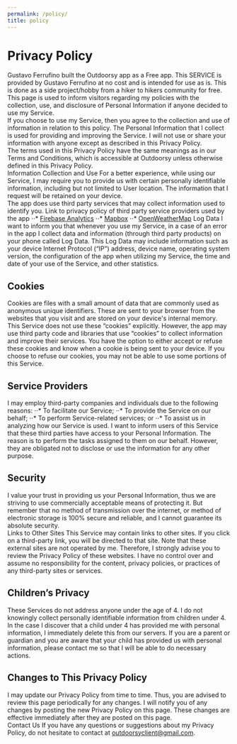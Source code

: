 ```yaml
---
permalink: /policy/
title: policy
---
```

# Privacy Policy
Gustavo Ferrufino built the Outdoorsy app as a Free app. This SERVICE is provided by                     Gustavo Ferrufino at no cost and is intended for use as is. This is done as a side project/hobby from a hiker to hikers community for free.                   
This page is used to inform visitors regarding my policies with the collection, use, and disclosure of Personal Information if anyone decided to use my Service.                   
If you choose to use my Service, then you agree to the collection and use of information in                     relation to this policy. The Personal Information that I collect is used for providing and improving the Service. I will not use or share your information with anyone except as described                     in this Privacy Policy.                   
The terms used in this Privacy Policy have the same meanings as in our Terms and Conditions, which is accessible at Outdoorsy unless otherwise defined in this Privacy Policy.                   
Information Collection and Use
For  a better experience, while using our Service, I may require you to  provide us with certain                     personally identifiable information, including but not limited to User location. The information that I request will be retained on your device.                   
The app does use third party services that may collect information used to identify you.
Link to privacy policy of third party service providers used by the app
⋅⋅* [Firebase Analytics](https://firebase.google.com/policies/analytics)
⋅⋅* [Mapbox](https://www.mapbox.com/privacy/)
⋅⋅* [OpenWeatherMap](https://openweathermap.org/privacy-policy)
Log Data
I want to inform you that whenever you use my Service, in a case of  an error in the app I collect data and information (through third party products) on your phone  called Log Data. This Log Data may include information such as your device Internet Protocol (“IP”) address,                     device name, operating system version, the configuration of the app when utilizing my Service,                     the time and date of your use of the Service, and other statistics.                   
## Cookies
Cookies are files with a small amount of data that are commonly used as anonymous unique identifiers. These are sent to your browser from the websites that you visit and are stored on your device's internal memory.                   
This Service does not use these “cookies” explicitly. However, the app may use third party code and libraries that use “cookies” to collect information and improve their services. You have the option to either accept or refuse these cookies and know when a cookie is being sent to your device. If you choose to refuse our cookies, you may not be able to use some portions of this Service.                   
## Service Providers
 I may employ third-party companies and individuals due to the following reasons:
⋅⋅* To facilitate our Service;
⋅⋅* To provide the Service on our behalf;
⋅⋅* To perform Service-related services; or
⋅⋅* To assist us in analyzing how our Service is used.
 I want to inform users of this Service that these third parties have access to your Personal Information. The reason is to perform the tasks assigned to them on our behalf. However,                     they are obligated not to disclose or use the information for any other purpose.                   
## Security
 I value your trust in providing us your Personal Information, thus we are striving to use commercially acceptable means of protecting it. But remember that no method of transmission over the internet, or method of electronic storage is 100% secure and reliable, and I cannot guarantee its absolute security.                   
Links to Other Sites
This Service may contain links to other sites. If you click on a third-party link, you will be directed to that site. Note that these external sites are not operated by me. Therefore, I strongly advise you to review the Privacy Policy of these websites. I have no control over                     and assume no responsibility for the content, privacy policies, or practices of any third-party sites or services.                   
## Children’s Privacy
These Services do not address anyone under the age of 4. I do not knowingly collect                     personally identifiable information from children under 4. In the case I discover that a child                     under 4 has provided me with personal information, I immediately delete this from                     our servers. If you are a parent or guardian and you are aware that your child has provided us with personal information, please contact me so that I will be able to do necessary actions.                   
## Changes to This Privacy Policy
 I may update our Privacy Policy from time to time. Thus, you are advised to review                     this page periodically for any changes. I will notify you of any changes by posting                     the new Privacy Policy on this page. These changes are effective immediately after they are posted on this page.                   
Contact Us
If you have any questions or suggestions about my Privacy Policy, do not hesitate to contact                     at outdoorsyclient@gmail.com.     
